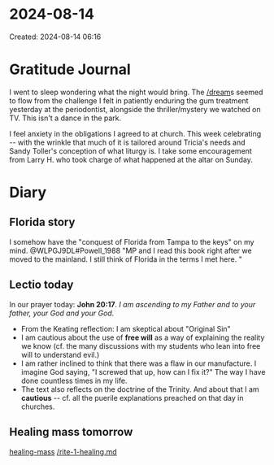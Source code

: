 # 2024-08-14
Created: 2024-08-14 06:16

# Gratitude Journal 

I went to sleep wondering what the night would bring. The [/dream](/dream.md)s seemed to flow from the challenge I felt in patiently enduring the gum treatment yesterday at the periodontist, alongside the thriller/mystery we watched on TV. This isn't a dance in the park. 

I feel anxiety in the obligations I agreed to at church. This week celebrating -- with the wrinkle that much of it is tailored around Tricia's needs and Sandy Toller's conception of what liturgy is. I take some encouragement from Larry H. who took charge of what happened at the altar on Sunday.

# Diary 
## Florida story
I somehow have the "conquest of Florida from Tampa to the keys" on my mind. @WLPGJ9DL#Powell_1988 "MP and I read this book right after we moved to the mainland. I still think of Florida in the terms I met here. "
## Lectio today
In our prayer today: **John 20:17**. *I am ascending to my Father and to your father, your God and your God*.

- From the Keating reflection: I am skeptical about "Original Sin"
- I am cautious about the use of **free will** as a way of explaining the reality we know (cf. the many discussions with my students who lean into free will to understand evil.)
- I am rather inclined to think that there was a flaw in our manufacture. I imagine God saying, "I screwed that up, how can I fix it?" The way I have done countless times in my life.
- The text also reflects on the doctrine of the Trinity. And about that I am **cautious** -- cf. all the puerile explanations preached on that day in churches.

## Healing mass tomorrow

[healing-mass](/healing-mass.md)
[/rite-1-healing.md](/rite-1-healing.md)

